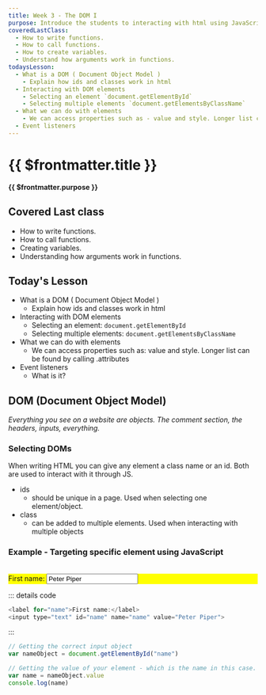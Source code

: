 ```yaml
---
title: Week 3 - The DOM I
purpose: Introduce the students to interacting with html using JavaScript. Will not focus on writing HTML/CSS
coveredLastClass: 
  - How to write functions.
  - How to call functions.
  - How to create variables.
  - Understand how arguments work in functions.
todaysLesson:
  - What is a DOM ( Document Object Model )
    - Explain how ids and classes work in html
  - Interacting with DOM elements
    - Selecting an element `document.getElementById`
    - Selecting multiple elements `document.getElementsByClassName`
  - What we can do with elements
    - We can access properties such as - value and style. Longer list can be found by calling .attributes
  - Event listeners
---
```


# {{ $frontmatter.title }}
**{{ $frontmatter.purpose }}**

## Covered Last class

- How to write functions.
- How to call functions.
- Creating variables.
- Understanding how arguments work in functions.


## Today's Lesson
  - What is a DOM ( Document Object Model )
    - Explain how ids and classes work in html
  - Interacting with DOM elements
    - Selecting an element: `document.getElementById`
    - Selecting multiple elements: `document.getElementsByClassName`
  - What we can do with elements
    - We can access properties such as: value and style. Longer list can be found by calling .attributes
  - Event listeners
    - What is it?

## DOM (Document Object Model)

*Everything you see on a website are objects. The comment section, the headers, inputs, everything.*

### Selecting DOMs

When writing HTML you can give any element a class name or an id. Both are used to interact with it through JS.

- ids
  - should be unique in a page. Used when selecting one element/object.
- class
  - can be added to multiple elements. Used when interacting with multiple objects

### Example - Targeting specific element using JavaScript
<br/>
<div style="background-color: yellow;">
  <label for="name">First name:</label>
  <input type="text" id="name" name="name" value="Peter Piper">
</div>

::: details code
  ```js
  <label for="name">First name:</label>
  <input type="text" id="name" name="name" value="Peter Piper">
  ```
:::

```js
// Getting the correct input object
var nameObject = document.getElementById("name")

// Getting the value of your element - which is the name in this case.
var name = nameObject.value
console.log(name)
```
